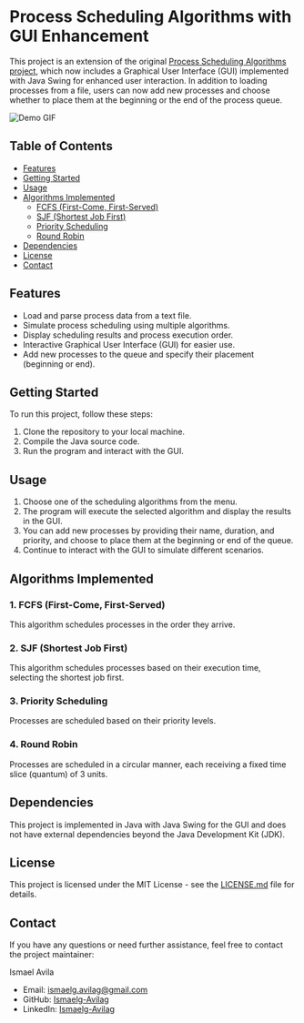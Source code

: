 # Process Scheduling Algorithms with GUI Enhancement

This project is an extension of the original [Process Scheduling Algorithms project](https://github.com/ismaelg-avilag/os-lab03-process-planning-algorithms-01), which now includes a Graphical User Interface (GUI) implemented with Java Swing for enhanced user interaction. In addition to loading processes from a file, users can now add new processes and choose whether to place them at the beginning or the end of the process queue.

![Demo GIF](add_link_to_demo_gif_here.gif)

## Table of Contents
- [Features](#features)
- [Getting Started](#getting-started)
- [Usage](#usage)
- [Algorithms Implemented](#algorithms-implemented)
  - [FCFS (First-Come, First-Served)](#1-fcfs-first-come-first-served)
  - [SJF (Shortest Job First)](#2-sjf-shortest-job-first)
  - [Priority Scheduling](#3-priority-scheduling)
  - [Round Robin](#4-round-robin)
- [Dependencies](#dependencies)
- [License](#license)
- [Contact](#contact)

## Features
- Load and parse process data from a text file.
- Simulate process scheduling using multiple algorithms.
- Display scheduling results and process execution order.
- Interactive Graphical User Interface (GUI) for easier use.
- Add new processes to the queue and specify their placement (beginning or end).

## Getting Started
To run this project, follow these steps:

1. Clone the repository to your local machine.
2. Compile the Java source code.
3. Run the program and interact with the GUI.

## Usage
1. Choose one of the scheduling algorithms from the menu.
2. The program will execute the selected algorithm and display the results in the GUI.
3. You can add new processes by providing their name, duration, and priority, and choose to place them at the beginning or end of the queue.
4. Continue to interact with the GUI to simulate different scenarios.

## Algorithms Implemented
### 1. FCFS (First-Come, First-Served)
This algorithm schedules processes in the order they arrive.

### 2. SJF (Shortest Job First)
This algorithm schedules processes based on their execution time, selecting the shortest job first.

### 3. Priority Scheduling
Processes are scheduled based on their priority levels.

### 4. Round Robin
Processes are scheduled in a circular manner, each receiving a fixed time slice (quantum) of 3 units.

## Dependencies
This project is implemented in Java with Java Swing for the GUI and does not have external dependencies beyond the Java Development Kit (JDK).

## License
This project is licensed under the MIT License - see the [LICENSE.md](LICENSE.md) file for details.

## Contact
If you have any questions or need further assistance, feel free to contact the project maintainer:

Ismael Avila
- Email: ismaelg.avilag@gmail.com
- GitHub: [Ismaelg-Avilag](https://github.com/ismaelg-avilag)
- LinkedIn: [Ismaelg-Avilag](https://www.linkedin.com/in/ismaelg-avilag)
